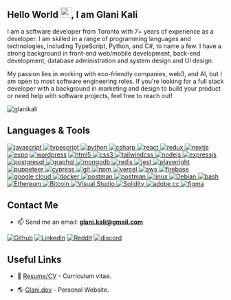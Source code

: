 <h2>Hello World <img src="https://raw.githubusercontent.com/MartinHeinz/MartinHeinz/master/wave.gif" width="25px">, I am Glani Kali</h2>
<p>I am a software developer from Toronto with 7+ years of experience as a developer. I am skilled in a range of programming languages and technologies, including TypeScript, Python, and C#, to name a few. I have a strong background in front-end web/mobile development, back-end development, database administration and system design and UI design.</p>
<p>
My passion lies in working with eco-friendly companies, web3, and AI, but I am open to most software engineering roles. If you're looking for a full stack developer with a background in marketing and design to build your product or need help with software projects, feel free to reach out!
</p>

<p align="left"> <img src="https://komarev.com/ghpvc/?username=glanikali&label=Profile%20views&color=0e75b6&style=flat" alt="glanikali" /> </p>

<h2>Languages & Tools</h2>
<p align="left">
	<a href="https://developer.mozilla.org/en-US/docs/Web/JavaScript" target="_blank"> <img src="https://img.shields.io/badge/JavaScript-F7DF1E?style=for-the-badge&logo=javascript&logoColor=black" alt="javascript" /> </a> 
	<a href="https://www.typescriptlang.org/" target="_blank"> <img src="https://img.shields.io/badge/TypeScript-007ACC?style=for-the-badge&logo=typescript&logoColor=white" alt="typescript" /> </a> 
	<a href="https://www.python.org" target="_blank"> <img src="https://img.shields.io/badge/Python-14354C?style=for-the-badge&logo=python&logoColor=white" alt="python" /> </a>
	<a href="https://learn.microsoft.com/en-us/dotnet/csharp/" target="_blank"> <img src="https://img.shields.io/badge/Csharp-280068?style=for-the-badge&logo=cSharp&logoColor=white" alt="csharp" /> </a> 
	<a href="https://reactjs.org/" target="_blank"> <img src="https://img.shields.io/badge/React-20232A?style=for-the-badge&logo=react&logoColor=61DAFB" alt="react" /> </a>
	<a href="https://redux.js.org" target="_blank"> <img src="https://img.shields.io/badge/Redux-593D88?style=for-the-badge&logo=redux&logoColor=white" alt="redux" /> </a>
	<a href="https://nextjs.org/" target="_blank"> <img src="https://img.shields.io/badge/next.js-000000?style=for-the-badge&logo=next.js&logoColor=white" alt="nextjs" /></a>
	<a href="https://expo.dev/" target="_blank"> <img src="https://img.shields.io/badge/expo-000020?style=for-the-badge&logo=expo&logoColor=white" alt="expo" /></a>
	<a href="https://wordpress.org/" target="_blank"> <img src="https://img.shields.io/badge/wordpress-21759B?style=for-the-badge&logo=wordpress&logoColor=white" alt="wordpress" /></a>
	<a href="https://www.w3.org/html/" target="_blank"> <img src="https://img.shields.io/badge/HTML5-E34F26?style=for-the-badge&logo=html5&logoColor=white" alt="html5" /> </a>
	<a href="https://www.w3schools.com/css/" target="_blank"> <img src="https://img.shields.io/badge/CSS3-1572B6?style=for-the-badge&logo=css3&logoColor=white" alt="css3" /> </a>
  	<a href="https://tailwindcss.com/" target="_blank"> <img src="https://img.shields.io/badge/tailwindCSS-15C2B8?style=for-the-badge&logo=tailwindCss&logoColor=white" alt="tailwindcss" /> </a>
	<a href="https://nodejs.org" target="_blank"> <img src="https://img.shields.io/badge/Node.js-43853D?style=for-the-badge&logo=node.js&logoColor=white" alt="nodejs" /> </a>
	<a href="https://www.expressjs.com" target="_blank"> <img src="https://img.shields.io/badge/Express.js-000000?style=for-the-badge&logo=express&logoColor=white" alt="expressjs" /> </a>
	<a href="https://www.postgresql.org" target="_blank"> <img src="https://img.shields.io/badge/PostgreSQL-316192?style=for-the-badge&logo=postgresql&logoColor=white" alt="postgresql" /> </a>
	<a href="https://graphql.org" target="_blank"> <img src="https://img.shields.io/badge/graphql-e535ab?style=for-the-badge&logo=graphql&logoColor=white" alt="graphql" /> </a>
	<a href="https://www.mongodb.com/" target="_blank"> <img src="https://img.shields.io/badge/MongoDB-4EA94B?style=for-the-badge&logo=mongodb&logoColor=white" alt="mongodb" /> </a>
	<a href="https://redis.io/" target="_blank"> <img src="https://img.shields.io/badge/redis-C6302B?style=for-the-badge&logo=redis&logoColor=white" alt="redis" /> </a>
		<a href="https://jestjs.io/" target="_blank"> <img src="https://img.shields.io/badge/Jest-C63D14?style=for-the-badge&logo=jest&logoColor=white" alt="jest" /> </a>
  	<a href="https://playwright.dev/" target="_blank"> <img src="https://img.shields.io/badge/playwright-45ba4b?style=for-the-badge&logo=playwright&logoColor=white" alt="playwright" /> </a>
	<a href="https://pptr.dev/" target="_blank"> <img src="https://img.shields.io/badge/puppeteer-00D8A2?style=for-the-badge&logo=puppeteer&logoColor=white" alt="puppeteer" /> </a>
	<a href="https://www.cypress.io" target="_blank"> <img src="https://img.shields.io/badge/cypress-000000?style=for-the-badge&logo=cypress&logoColor=white" alt="cypress" /> </a>
	<a href="https://git-scm.com/" target="_blank"> <img src="https://img.shields.io/badge/Git-F05032?style=for-the-badge&logo=git&logoColor=white" alt="git" /> </a>
	<a href="https://npmjs.com/" target="_blank"> <img src="https://img.shields.io/badge/npm-CB3837?style=for-the-badge&logo=npm&logoColor=white" alt="npm" /> </a>
	<a href="https://vercel.com" target="_blank"> <img src="https://img.shields.io/badge/vercel-black?style=for-the-badge&logo=vercel&logoColor=white" alt="vercel" /> </a>
	<a href="https://aws.amazon.com/" target="_blank"> <img src="https://img.shields.io/badge/aws-FF9900?style=for-the-badge&logo=amazonaws&logoColor=black" alt="aws" /> </a>
	<a href="https://firebase.google.com/" target="_blank"> <img src="https://img.shields.io/badge/firebase-FCCA3F?style=for-the-badge&logo=firebase&logoColor=white" alt="firebase" /> </a>
	<a href="https://cloud.google.com/" target="_blank"> <img src="https://img.shields.io/badge/Google%20Cloud-4285F4?style=for-the-badge&logo=googlecloud&logoColor=white" alt="google cloud" /> </a>
	<a href="https://www.docker.com/" target="_blank"> <img src="https://img.shields.io/badge/docker-1D91B4?style=for-the-badge&logo=docker&logoColor=white" alt="docker" /> </a>
	<a href="https://postman.com" target="_blank"> <img src="https://img.shields.io/badge/postman-E95723?style=for-the-badge&logo=postman&logoColor=white" alt="postman" /> </a>
	<a href="https://code.visualstudio.com" target="_blank"> <img src="https://img.shields.io/badge/VS_Code-0078D4?style=for-the-badge&logo=visual%20studio%20code&logoColor=white" alt="postman" /> </a>
	<a href="https://www.linux.org/" target="_blank"> <img src="https://img.shields.io/badge/linux-E79A00?style=for-the-badge&logo=linux&logoColor=white" alt="linux" /> </a>
	<a href="https://www.debian.org/" target="_blank"> <img src="https://img.shields.io/badge/Debian-a80030?style=for-the-badge&logo=Debian&logoColor=white" alt="Debian" /> </a>
	<a href="https://www.gnu.org/software/bash/" target="_blank"> <img src="https://img.shields.io/badge/bash-black?style=for-the-badge&logo=gnubash&logoColor=white" alt="bash" /> </a>
 	<a href="https://ethereum.org" target="_blank"> <img src="https://img.shields.io/badge/Ethereum-6782eb?style=for-the-badge&logo=ethereum&logoColor=black" alt="Ethereum" /> </a>
 	<a href="https://bitcoin.com" target="_blank"> <img src="https://img.shields.io/badge/Bitcoin-f79621?style=for-the-badge&logo=bitcoin&logoColor=white" alt="Bitcoin" /> </a>
 	<a href="https://code.visualstudio.com" target="_blank"> <img src="https://img.shields.io/badge/Visual%20Studio-9459cf?style=for-the-badge&logo=visualstudio&logoColor=white" alt="Visual Studio" /> </a>
	<a href="https://soliditylang.org/" target="_blank"> <img src="https://img.shields.io/badge/Solidity-6b6b6b?style=for-the-badge&logo=solidity&logoColor=white" alt="Solidity" /> </a>
	<a href="https://www.adobe.com/uk/creativecloud.html" target="_blank"> <img src="https://img.shields.io/badge/adobe%20CC-DA1F26?style=for-the-badge&logo=adobecreativecloud&logoColor=white" alt="adobe cc" /> </a>
	<a href="https://www.figma.com/" target="_blank"> <img src="https://img.shields.io/badge/figma-F24E1E?style=for-the-badge&logo=figma&logoColor=white" alt="figma" /> </a>
</p>

<h2>Contact Me</h2>

- 📫 Send me an email: **glani.kali@gmail.com**

<p><a href="https://github.com/glanikali" target="_blank"><img alt="Github" src="https://img.shields.io/badge/GitHub-161b22.svg?&style=for-the-badge&logo=Github&logoColor=white" /></a> 
<a href="https://www.linkedin.com/in/glanikali/" target="_blank"><img alt="LinkedIn" src="https://img.shields.io/badge/linkedin-%230077B5.svg?&style=for-the-badge&logo=linkedin&logoColor=white" /></a> 
<a href="https://www.reddit.com/user/Kali21x" target="_blank"><img alt="Reddit" src="https://img.shields.io/badge/Reddit-FF4500?style=for-the-badge&logo=reddit&logoColor=white" /></a>
 <a href="https://discordapp.com/users/230098548689993729/" target="_blank"><img alt="discord" src="https://img.shields.io/badge/Discord-5560e9?style=for-the-badge&logo=Discord&logoColor=white" /></a>		
</p>

<h2>Useful Links</h2>

- 💼 <a href="https://www.glani.dev/" target="_blank">Resume/CV</a> - Curriculum vitae.

- 🌎 <a href="https://www.glani.dev/" target="_blank">Glani.dev</a> - Personal Website.
<!--
**glanikali/glanikali** is a ✨ _special_ ✨ repository because its `README.md` (this file) appears on your GitHub profile.
-->

